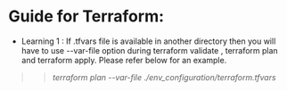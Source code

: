 # Guide for Terraform:

- Learning 1 : If .tfvars file is available in another directory
then you will have to use --var-file option during terraform validate
, terraform plan and terraform apply. Please refer below for an example.
>> _terraform plan --var-file ./env_configuration/terraform.tfvars_

